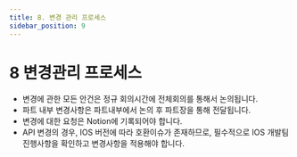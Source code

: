 ```yaml
---
title: 8. 변경 관리 프로세스
sidebar_position: 9
---
```


# 8	변경관리 프로세스

- 변경에 관한 모든 안건은 정규 회의시간에 전체회의를 통해서 논의됩니다.
- 파트 내부 변경사항은 파트내부에서 논의 후 파트장을 통해 전달됩니다.
- 변경에 대한 요청은 Notion에 기록되어야 합니다.
- API 변경의 경우, IOS 버전에 따라 호환이슈가 존재하므로, 필수적으로 IOS 개발팀 진행사항을 확인하고 변경사항을 적용해야 합니다.
